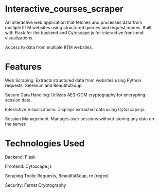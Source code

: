 # Interactive_courses_scraper

An interactive web application that fetches and processes data from multiple IITM websites using structured queries and request modes. Built with Flask for the backend and Cytoscape.js for interactive front-end visualizations.

Access to data from multiple IITM websites.

# Features

Web Scraping: Extracts structured data from websites using Python requests, Selenium and BeautifulSoup.

Secure Data Handling: Utilizes AES-GCM cryptography for encrypting session data.

Interactive Visualizations: Displays extracted data using Cytoscape.js.

Session Management: Manages user sessions without storing any data on the server.

# Technologies Used

Backend: Flask

Frontend: Cytoscape.js

Scraping Tools: Requests, BeautifulSoup, re (regex)

Security: Fernet Cryptography
